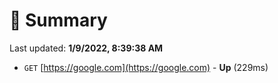 # 📖 Summary
Last updated: **1/9/2022, 8:39:38 AM**

- `GET` [https://google.com](https://google.com) - **Up** (229ms)
